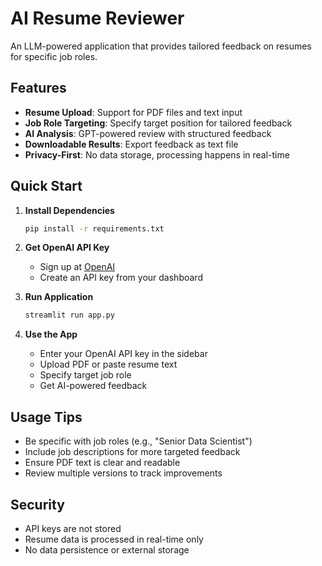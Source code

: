 # AI Resume Reviewer

An LLM-powered application that provides tailored feedback on resumes for specific job roles.

## Features

- **Resume Upload**: Support for PDF files and text input
- **Job Role Targeting**: Specify target position for tailored feedback
- **AI Analysis**: GPT-powered review with structured feedback
- **Downloadable Results**: Export feedback as text file
- **Privacy-First**: No data storage, processing happens in real-time

## Quick Start

1. **Install Dependencies**
   ```bash
   pip install -r requirements.txt
   ```

2. **Get OpenAI API Key**
   - Sign up at [OpenAI](https://platform.openai.com/)
   - Create an API key from your dashboard

3. **Run Application**
   ```bash
   streamlit run app.py
   ```

4. **Use the App**
   - Enter your OpenAI API key in the sidebar
   - Upload PDF or paste resume text
   - Specify target job role
   - Get AI-powered feedback

## Usage Tips

- Be specific with job roles (e.g., "Senior Data Scientist")
- Include job descriptions for more targeted feedback
- Ensure PDF text is clear and readable
- Review multiple versions to track improvements

## Security

- API keys are not stored
- Resume data is processed in real-time only
- No data persistence or external storage
